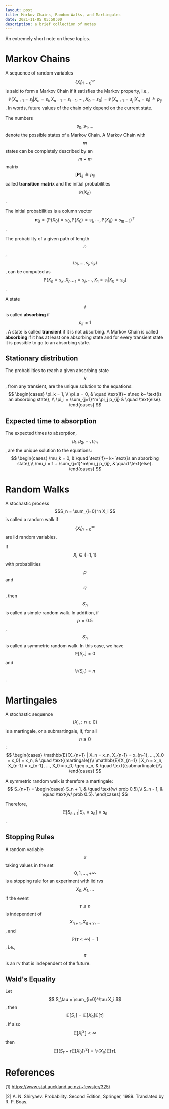 ```yaml
---
layout: post
title: Markov Chains, Random Walks, and Martingales
date: 2021-11-05 05:50:00
description: a brief collection of notes
---
```


An extremely short note on these topics.

# Markov Chains


A sequence of random variables $$\{X_i\}_{i=0}^\infty$$ is said to form a Markov Chain if it satisfies the Markov property,
i.e.,
$$ \mathbb{P}(X_{n+1} = s_{j} \vert X_{n} = s_{i}, X_{n-1} = s_{i-1}, \cdots, X_0 = s_0)  = \mathbb{P}(X_{n+1} = s_{j} \vert X_{n} = s_{i}) \triangleq p_{ij}$$.
In words, future values of the chain only depend on the current state.

The numbers $$ s_0, s_1, \dots $$ denote the possible states of a Markov Chain. A Markov Chain with $$ m $$ states can be completely described
by an $$ m \times m $$ matrix $$[\mathbf{P}]_{ij} \triangleq p_{ij} $$ called **transition matrix** and the initial probabilities $$ \mathbb{P} (X_0) $$.

The initial probabilities is a column vector $$ \boldsymbol\pi_0 = (\mathbb{P} (X_0) = s_0, \mathbb{P} (X_0) = s_1, \cdots, \mathbb{P} (X_0) = s_{m-1})^\top$$.

The probability of a given path of length $$n$$, $$ (s_i, \dots, s_j, s_k) $$, can be computed as $$ \mathbb{P}(X_n = s_k, X_{n-1} = s_j, \cdots, X_1 = s_i \vert X_0 = s_0) $$.

A state $$ i $$ is called **absorbing** if $$ p_{ii} = 1 $$. A state is called **transient** if it is not absorbing.
A Markov Chain is called **absorbing** if it has at least one absorbing state and for every transient state it is
possible to go to an absorbing state.

## Stationary distribution

The probabilities to reach a given absorbing state $$ k $$, from any transient, are the unique solution to the equations:
     $$
     \begin{cases}
       \pi_k = 1, \\
       \pi_a = 0, & \quad \text{if}~ a\neq k~ \text{is an absorbing state}, \\
       \pi_i = \sum_{j=1}^m \pi_j p_{ij} & \quad \text{else}.
     \end{cases}
     $$

## Expected time to absorption

The expected times to absorption, $$ \mu_1, \mu_2, \cdots, \mu_m $$, are the unique solution to the equations:
     $$
     \begin{cases}
       \mu_k = 0, & \quad \text{if}~ k~ \text{is an absorbing state},\\
       \mu_i = 1 + \sum_{j=1}^m\mu_j p_{ij}, & \quad \text{else}.
     \end{cases}
     $$


# Random Walks

A stochastic process $$S_n = \sum_{i=0}^n X_i $$ is called a random walk if $$ \{X_i\}^\infty_{i=0}$$ are iid random variables.

If $$ X_i \in \{-1, 1\}$$ with probabilities $$p$$ and $$q$$, then $$S_n$$ is called a simple random walk. In addition, if $$ p = 0.5 $$, $$S_n$$ is called a symmetric random walk. In this case, we have
$$ \mathbb{E}[S_n] = 0$$ and $$\mathbb{V}(S_n) = n$$.


# Martingales

A stochastic sequence $$ \left\{X_n : n \geq 0\right\} $$ is a martingale, or a submartingale, if, for all $$ n \geq 0 $$:
   $$
   \begin{cases}
     \mathbb{E}[X_{n+1} | X_n = x_n, X_{n-1} = x_{n-1}, ..., X_0 = x_0] = x_n, & \quad \text{(martingale)}\\
     \mathbb{E}[X_{n+1} | X_n = x_n, X_{n-1} = x_{n-1}, ..., X_0 = x_0] \geq x_n, & \quad \text{(submartingale)}\\
   \end{cases}
   $$

A symmetric random walk is therefore a martingale:
     $$ S_{n+1} =
     \begin{cases}
       S_n + 1, & \quad \text{w/ prob 0.5},\\
       S_n - 1, & \quad \text{w/ prob 0.5}.
     \end{cases}
     $$

Therefore, $$ \mathbb{E}[S_{n+1} \vert S_n = s_n] = s_n$$.

## Stopping Rules

A random variable $$\tau$$ taking values in the set $${0, 1, ..., +\infty}$$ is a stopping rule
for an experiment with iid rvs $$X_0, X_1, ...$$ if the event $$ {\tau \leq n} $$ is independent
of $$ X_{n+1}, X_{n+2}, ...$$, and $$ \mathbb{P}(\tau < \infty) = 1$$, i.e.,
$$ \tau$$ is an rv that is independent of the future.

## Wald's Equality

Let $$ S_\tau = \sum_{i=0}^\tau X_i $$, then $$ \mathbb{E}[S_\tau] = \mathbb{E}[X_0]\mathbb{E}[\tau]$$. If also $$ \mathbb{E}[X^2_i] < \infty $$ then $$ \mathbb{E}\left[(S_\tau - \tau \mathbb{E}\left[X_0\right])^2\right] = \mathbb{V}(X_0)\mathbb{E}[\tau]. $$


# References

[1] https://www.stat.auckland.ac.nz/~fewster/325/

[2] A. N. Shiryaev. Probability. Second Edition, Springer, 1989. Translated by R. P. Boas.

